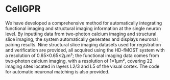 # CellGPR
We have developed a comprehensive method for automatically integrating functional imaging and structural imaging information at the single neuron level. By inputting data from two-photon calcium imaging and structural slice imaging, the system automatically generates and displays neuronal pairing results. Nine structural slice imaging datasets used for registration and verification are provided, all acquired using the HD-fMOST system with a resolution of 0.65×0.65×2μm³; the functional imaging data comes from two-photon calcium imaging, with a resolution of 1×1μm², covering 22 imaging sites located in layers L2/3 and L5 of the visual cortex. The code for automatic neuronal matching is also provided.
